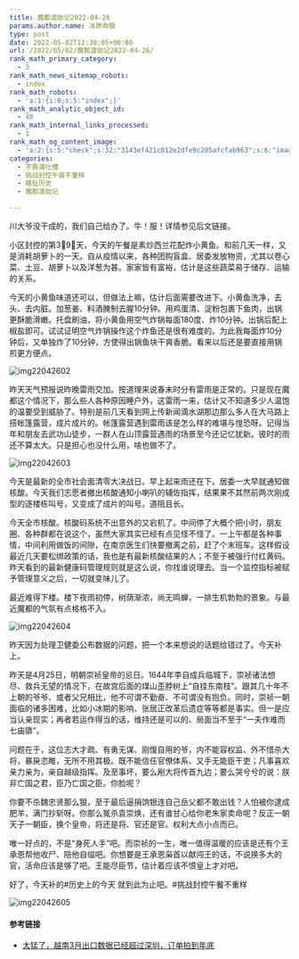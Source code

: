 ```yaml
---
title: 魔都渡劫记2022-04-26
params.author.name: 冰原奔狼
type: post
date: 2022-05-02T12:30:05+00:00
url: /2022/05/02/魔都渡劫记2022-04-26/
rank_math_primary_category:
  - 3
rank_math_news_sitemap_robots:
  - index
rank_math_robots:
  - 'a:1:{i:0;s:5:"index";}'
rank_math_analytic_object_id:
  - 40
rank_math_internal_links_processed:
  - 1
rank_math_og_content_image:
  - 'a:2:{s:5:"check";s:32:"3143ef421c012e2dfe9c205afcfab963";s:6:"images";a:0:{}}'
categories:
  - 不靠谱吐槽
  - 挑战封控午餐不重样
  - 瞎扯历史
  - 魔都渡劫记

---
```

川大爷没干成的，我们自己给办了。牛！服！详情参见后文链接。

小区封控的第3⃣️9⃣️天，今天的午餐是素炒西兰花配炸小黄鱼。和前几天一样，又是消耗胡萝卜的一天。自从疫情以来，各种团购盲盒、居委发放物资，尤其以卷心菜、土豆、胡萝卜以及洋葱为甚。家家皆有富裕，估计是这些蔬菜易于储存、运输的关系。

今天的小黄鱼味道还可以，但做法上嘛，估计后面需要改进下。小黄鱼洗净，去头、去内脏。加葱姜、料酒腌制去腥10分钟。用鸡蛋清、淀粉包裹下鱼肉，出锅更酥脆滑嫩。托盘刷油，将小黄鱼用空气炸锅每面180度、炸10分钟。出锅后配上椒盐即可。试试证明空气炸锅操作这个炸鱼还是很有难度的。为此我每面炸10分钟后，又单独炸了10分钟，方使得出锅鱼块干爽香脆。看来以后还是要直接用锅煎更方便点。

<img decoding="async" src="https://i0.wp.com/s2.loli.net/2022/05/02/b3DYJ8GVlqecBkK.jpg?w=640&#038;ssl=1" alt="img22042602" data-recalc-dims="1" />

昨天天气预报说昨晚雷雨交加。按道理来说春末时分有雷雨是正常的。只是现在魔都这个情况下，那么些人各种原因睡户外，这雷雨一来，估计又不知道多少人温饱的温要受到威胁了。特别是前几天看到网上传新闻滴水湖那边那么多人在大马路上搭帐篷露营，成片成片的。帐篷露营遇到雷雨该是怎么样的难堪与惶恐呀。记得当年和朋友去武功山徒步，一群人在山顶露营遇雨的场景至今还记忆犹新。彼时的雨还不算太大。只是担心也没什么用，啥也做不了。

<img decoding="async" src="https://i0.wp.com/s2.loli.net/2022/05/02/6SmxkjXwZvEzBYA.jpg?w=640&#038;ssl=1" alt="img22042603" data-recalc-dims="1" />

今天是最新的全市社会面清零大决战日。早上起来雨还在下。居委一大早就通知做核酸。今天我们志愿者撤出核酸通知小喇叭的辅佐指挥，结果果不其然前两次刚成型的逐楼栋叫号，又变成了成片的叫号。道阻且长。

今天全市核酸。核酸码系统不出意外的又宕机了。中间停了大概个把小时，朋友圈、各种群都在说这个，虽然大家其实已经有点见怪不怪了。一上午都是各种事情，中间利用做饭的间隙，在南京医生们快要撤离之前，赶了个末班车。这样假设最近几天要松绑政策的话，我也是有最新核酸结果的人；不至于被强行付红黄码。昨天看到的最新健康码管理规则就是这么说，你找谁说理去。当一个监控指标被赋予管理意义之后，一切就变味儿了。

最近难得下楼。楼下夜雨初停，树荫渐浓，尚无鸣蝉，一排生机勃勃的景象。与最近魔都的气氛有点格格不入。

<img decoding="async" src="https://i0.wp.com/s2.loli.net/2022/05/02/D1AnLFdwlg3IVrj.jpg?w=640&#038;ssl=1" alt="img22042604" data-recalc-dims="1" />

昨天因为处理卫健委公布数据的问题，把一个本来想说的话题给错过了。今天补上。

昨天是4月25日，明朝崇祯皇帝的忌日。1644年李自成兵临城下，崇祯诸法想尽、救兵无望的情况下，在故宫后面的煤山歪脖树上“自挂东南枝”。跟其几十年不上朝的爷爷、或者父兄相比，他不可谓不勤奋、不可谓没有抱负。同时，崇祯一朝面临的诸多困难，比如小冰期的影响、张居正改革后遗症等等都是事实。但一是应当认亲现实；再者若运作得当的话，维持还是可以的、局面当不至于“一夫作难而七庙隳”。

问题在于，这位志大才疏、有勇无谋、刚愎自用的爷，内不能容权监、外不惜杀大将，暴戾恣睢，无所不用其极。既不能信任官僚体系、又手无能臣干吏；凡事喜欢亲力亲为，亲自越级指挥。及至事坏，要么剐大将传首九边；要么哭兮兮的说：朕非亡国之君，臣乃亡国之臣。你脸呢？

你要不杀魏忠贤那么狠，至于最后逼捐饷银连自己岳父都不敢出钱？人怕被你逮成肥羊，满门抄斩呀。你那么冤杀袁崇焕，还有谁甘心给你老朱家卖命呢？反正一朝天子一朝臣，换个皇帝，将还是将、官还是官。权利大点小点而已。

唯一好点的，不是“身死人手”吧。而崇祯的一生，唯一值得温暖的应该是还有个王承恩帮他收尸、陪他自缢吧。你想要是王承恩枭首以献闯王的话，不说换多大的官，活命应该是够了吧。王能尽臣节，估计着应该不恨皇上才对吧。

好了，今天补的#历史上的今天 就到此为止吧。#挑战封控午餐不重样

<img decoding="async" src="https://i0.wp.com/s2.loli.net/2022/05/02/FVZc3Kz12SyGdaW.jpg?w=640&#038;ssl=1" alt="img22042605" data-recalc-dims="1" />

#### 参考链接

  * [太猛了，越南3月出口数据已经超过深圳，订单拍到年底][1]

 [1]: https://mp.weixin.qq.com/s/PcGLYWYJEZ5-wvakbTlV7A
